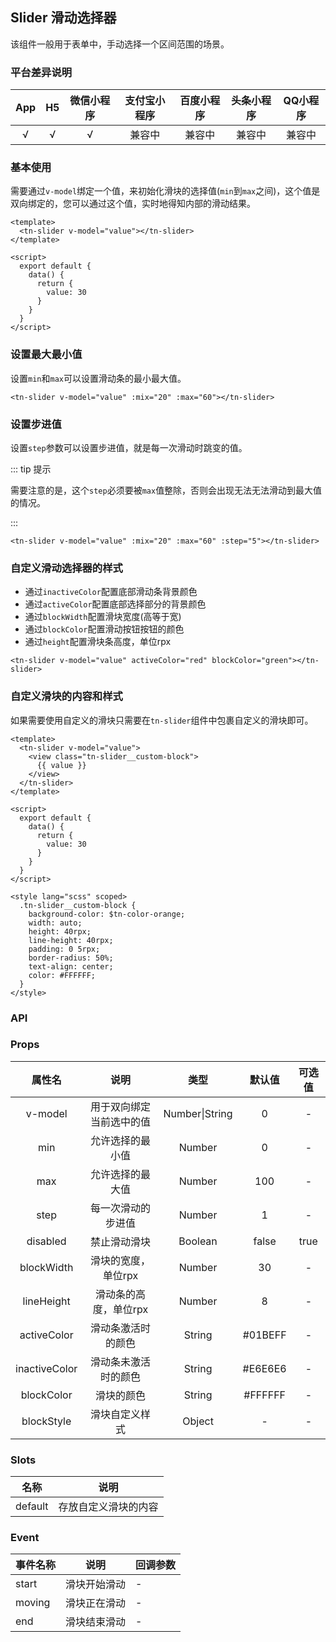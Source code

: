 ## Slider 滑动选择器 <to-api/>
      
<demo-model url="/componentsPage/slider/slider"></demo-model>


该组件一般用于表单中，手动选择一个区间范围的场景。



### 平台差异说明

| App | H5 | 微信小程序 | 支付宝小程序 | 百度小程序 | 头条小程序 | QQ小程序 |
|:---:|:--:|:-----:|:------:|:-----:|:-----:|:-----:|
|  √  | √  |   √   |  兼容中   |  兼容中  |  兼容中  |  兼容中  |



### 基本使用

需要通过`v-model`绑定一个值，来初始化滑块的选择值(`min`到`max`之间)，这个值是双向绑定的，您可以通过这个值，实时地得知内部的滑动结果。

```vue
<template>
  <tn-slider v-model="value"></tn-slider>
</template>

<script>
  export default {
    data() {
      return {
        value: 30
      }
    }
  }
</script>
```



### 设置最大最小值

设置`min`和`max`可以设置滑动条的最小最大值。

```vue
<tn-slider v-model="value" :mix="20" :max="60"></tn-slider>
```



### 设置步进值

设置`step`参数可以设置步进值，就是每一次滑动时跳变的值。

::: tip 提示

需要注意的是，这个`step`必须要被`max`值整除，否则会出现无法无法滑动到最大值的情况。

:::

```vue
<tn-slider v-model="value" :mix="20" :max="60" :step="5"></tn-slider>
```



### 自定义滑动选择器的样式

- 通过`inactiveColor`配置底部滑动条背景颜色
- 通过`activeColor`配置底部选择部分的背景颜色
- 通过`blockWidth`配置滑块宽度(高等于宽)
- 通过`blockColor`配置滑动按钮按钮的颜色
- 通过`height`配置滑块条高度，单位rpx

```vue
<tn-slider v-model="value" activeColor="red" blockColor="green"></tn-slider>
```



### 自定义滑块的内容和样式

如果需要使用自定义的滑块只需要在`tn-slider`组件中包裹自定义的滑块即可。

```vue
<template>
  <tn-slider v-model="value">
    <view class="tn-slider__custom-block">
      {{ value }}
    </view>
  </tn-slider>
</template>

<script>
  export default {
    data() {
      return {
        value: 30
      }
    }
  }
</script>

<style lang="scss" scoped>
  .tn-slider__custom-block {
    background-color: $tn-color-orange;
    width: auto;
    height: 40rpx;
    line-height: 40rpx;
    padding: 0 5rpx;
    border-radius: 50%;
    text-align: center;
    color: #FFFFFF;
  }
</style>
```



### API

### Props

|      属性名      |      说明      |       类型       |   默认值   | 可选值  |
|:-------------:|:------------:|:--------------:|:-------:|:----:|
|    v-model    | 用于双向绑定当前选中的值 | Number\|String |    0    |  -   |
|      min      |   允许选择的最小值   |     Number     |    0    |  -   |
|      max      |   允许选择的最大值   |     Number     |   100   |  -   |
|     step      |  每一次滑动的步进值   |     Number     |    1    |  -   |
|   disabled    |    禁止滑动滑块    |    Boolean     |  false  | true |
|  blockWidth   | 滑块的宽度，单位rpx  |     Number     |   30    |  -   |
|  lineHeight   | 滑动条的高度，单位rpx |     Number     |    8    |  -   |
|  activeColor  |  滑动条激活时的颜色   |     String     | #01BEFF |  -   |
| inactiveColor |  滑动条未激活时的颜色  |     String     | #E6E6E6 |  -   |
|  blockColor   |    滑块的颜色     |     String     | #FFFFFF |  -   |
|  blockStyle   |   滑块自定义样式    |     Object     |    -    |  -   |



### Slots

|   名称    |     说明     |
|:-------:|:----------:|
| default | 存放自定义滑块的内容 |



### Event

| 事件名称   | 说明     | 回调参数 |
|--------|--------|------|
| start  | 滑块开始滑动 | -    |
| moving | 滑块正在滑动 | -    |
| end    | 滑块结束滑动 | -    |
